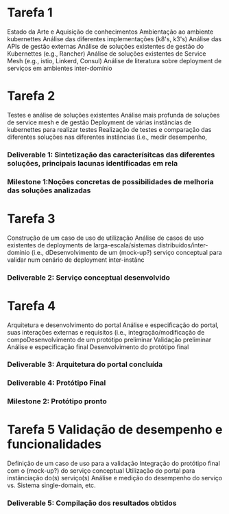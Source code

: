 # Tarefa 1 

Estado da Arte e Aquisição de conhecimentos
Ambientação ao ambiente kubernettes
Análise das diferentes implementações (k8's, k3's)
Análise das APIs de gestão externas
Análise de soluções existentes de gestão do Kubernettes (e.g., Rancher)
Análise de soluções existentes de Service Mesh (e.g., istio, Linkerd, Consul)
Análise de literatura sobre deployment de serviços em ambientes inter-domínio

# Tarefa 2 

Testes e análise de soluções existentes
Análise mais profunda de soluções de service mesh e de gestão
Deployment de várias instâncias de kubernettes para realizar testes
Realização de testes e comparação das diferentes soluções nas diferentes instâncias (i.e., medir desempenho,

### Deliverable 1: Sintetização das caracterísitcas das diferentes soluções, principais lacunas identificadas em rela
### Milestone 1:Noções concretas de possibilidades de melhoria das soluções analizadas

# Tarefa 3 

Construção de um caso de uso de utilização
Análise de casos de uso existentes de deployments de larga-escala/sistemas distribuídos/inter-domínio (i.e., dDesenvolvimento de um (mock-up?) serviço conceptual para validar num cenário de deployment inter-instânc

### Deliverable 2: Serviço conceptual desenvolvido

# Tarefa 4 

Arquitetura e desenvolvimento do portal
Análise e especificação do portal, suas interações externas e requisitos (i.e., integração/modificação de compoDesenvolvimento de um protótipo preliminar
Validação preliminar
Análise e especificação final
Desenvolvimento do protótipo final

### Deliverable 3: Arquitetura do portal concluída
### Deliverable 4: Protótipo Final
### Milestone 2: Protótipo pronto

# Tarefa 5 Validação de desempenho e funcionalidades

Definição de um caso de uso para a validação
Integração do protótipo final com o (mock-up?) do serviço conceptual
Utilização do portal para instânciação do(s) serviço(s)
Análise e medição do desempenho do serviço vs. Sistema single-domain, etc.

### Deliverable 5: Compilação dos resultados obtidos
